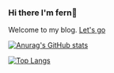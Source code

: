 ### Hi there I'm fern👋

Welcome to my blog. [Let's go](http:/blog.calidune.org)

[![Anurag's GitHub stats](https://github-readme-stats.vercel.app/api?username=fernfei)](https://github.com/anuraghazra/github-readme-stats)

[![Top Langs](https://github-readme-stats.vercel.app/api/top-langs/?username=fernfei&layout=compact)](https://github.com/anuraghazra/github-readme-stats)
